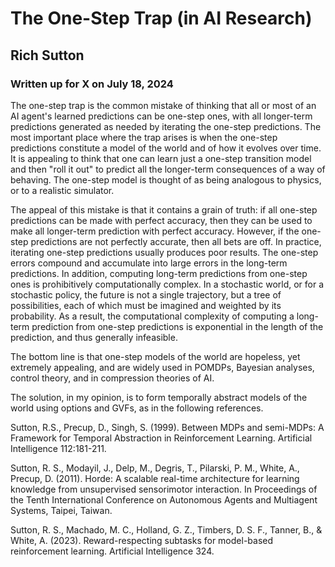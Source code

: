 # The One-Step Trap (in AI Research)

## Rich Sutton
### Written up for X on July 18, 2024

The one-step trap is the common mistake of thinking that all or most of an AI agent's learned predictions can be one-step ones, with all longer-term predictions generated as needed by iterating the one-step predictions. The most important place where the trap arises is when the one-step predictions constitute a model of the world and of how it evolves over time. It is appealing to think that one can learn just a one-step transition model and then "roll it out" to predict all the longer-term consequences of a way of behaving. The one-step model is thought of as being analogous to physics, or to a realistic simulator.

The appeal of this mistake is that it contains a grain of truth: if all one-step predictions can be made with perfect accuracy, then they can be used to make all longer-term prediction with perfect accuracy. However, if the one-step predictions are not perfectly accurate, then all bets are off. In practice, iterating one-step predictions usually produces poor results. The one-step errors compound and accumulate into large errors in the long-term predictions. In addition, computing long-term predictions from one-step ones is prohibitively computationally complex. In a stochastic world, or for a stochastic policy, the future is not a single trajectory, but a tree of possibilities, each of which must be imagined and weighted by its probability. As a result, the computational complexity of computing a long-term prediction from one-step predictions is exponential in the length of the prediction, and thus generally infeasible.

The bottom line is that one-step models of the world are hopeless, yet extremely appealing, and are widely used in POMDPs, Bayesian analyses, control theory, and in compression theories of AI.

The solution, in my opinion, is to form temporally abstract models of the world using options and GVFs, as in the following references.

Sutton, R.S., Precup, D., Singh, S. (1999). Between MDPs and semi-MDPs: A Framework for Temporal Abstraction in Reinforcement Learning. Artificial Intelligence 112:181-211.

Sutton, R. S., Modayil, J., Delp, M., Degris, T., Pilarski, P. M., White, A., Precup, D. (2011). Horde: A scalable real-time architecture for learning knowledge from unsupervised sensorimotor interaction. In Proceedings of the Tenth International Conference on Autonomous Agents and Multiagent Systems, Taipei, Taiwan.

Sutton, R. S., Machado, M. C., Holland, G. Z., Timbers, D. S. F., Tanner, B., & White, A. (2023). Reward-respecting subtasks for model-based reinforcement learning. Artificial Intelligence 324.
